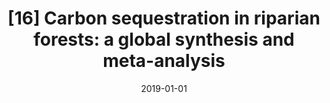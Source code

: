 ---
title: "[16] Carbon sequestration in riparian forests: a global synthesis and meta-analysis"
collection: publications
date: 2019-01-01
venue: 'Global Change Biology'
link: 'https://doi.org/10.1111/gcb.14475'
data: 'https://doi.org/10.5281/zenodo.1252510'
paperurl: '/files/Dybala et al. 2019 - Carbon sequestration in riparian forests A global synthesis and meta-analysis.pdf'
citation: 'Dybala KE, Matzek V, Gardali T, Seavy NE (2019) Carbon sequestration in riparian forests: a global synthesis and meta-analysis. <i>Global Change Biology</i> 25:57-67. DOI: 10.1111/gcb.14475'
---